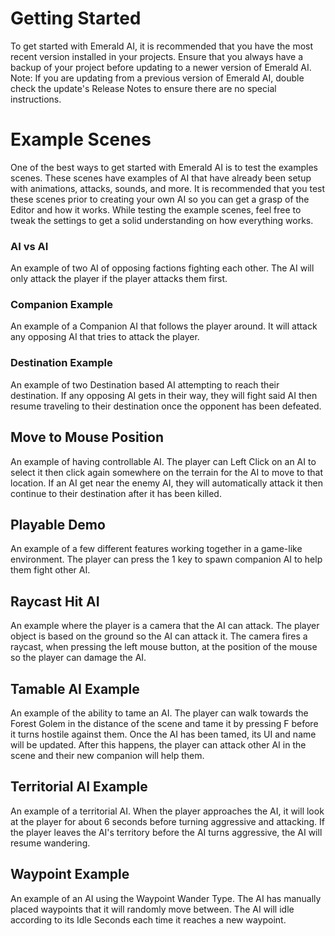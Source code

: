 # Getting Started
To get started with Emerald AI, it is recommended that you have the most recent version installed in your projects. Ensure that you always have a backup of your project before updating to a newer version of Emerald AI. Note: If you are updating from a previous version of Emerald AI, double check the update's Release Notes to ensure there are no special instructions.



# Example Scenes
One of the best ways to get started with Emerald AI is to test the examples scenes. These scenes have examples of AI that have already been setup with animations, attacks, sounds, and more. It is recommended that you test these scenes prior to creating your own AI so you can get a grasp of the Editor and how it works. While testing the example scenes, feel free to tweak the settings to get a solid understanding on how everything works.

### AI vs AI
An example of two AI of opposing factions fighting each other. The AI will only attack the player if the player attacks them first.
 
### Companion Example
An example of a Companion AI that follows the player around. It will attack any opposing AI that tries to attack the player.
 
### Destination Example
An example of two Destination based AI attempting to reach their destination. If any opposing AI gets in their way, they will fight said AI then resume traveling to their destination once the opponent has been defeated.
 
## Move to Mouse Position
An example of having controllable AI. The player can Left Click on an AI to select it then click again somewhere on the terrain for the AI to move to that location. If an AI get near the enemy AI, they will automatically attack it then continue to their destination after it has been killed.
 
## Playable Demo
An example of a few different features working together in a game-like environment. The player can press the 1 key to spawn companion AI to help them fight other AI.
 
## Raycast Hit AI
An example where the player is a camera that the AI can attack. The player object is based on the ground so the AI can attack it. The camera fires a raycast, when pressing the left mouse button, at the position of the mouse so the player can damage the AI.
 
## Tamable AI Example
An example of the ability to tame an AI. The player can walk towards the Forest Golem in the distance of the scene and tame it by pressing F before it turns hostile against them. Once the AI has been tamed, its UI and name will be updated. After this happens, the player can attack other AI in the scene and their new companion will help them.
 
## Territorial AI Example
An example of a territorial AI. When the player approaches the AI, it will look at the player for about 6 seconds before turning aggressive and attacking. If the player leaves the AI's territory before the AI turns aggressive, the AI will resume wandering.
 
## Waypoint Example
An example of an AI using the Waypoint Wander Type. The AI has manually placed waypoints that it will randomly move between. The AI will idle according to its Idle Seconds each time it reaches a new waypoint.
